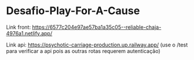 # Desafio-Play-For-A-Cause

Link front: https://6577c204e97ae57ba1a35c05--reliable-chaja-4976a1.netlify.app/

Link api: https://psychotic-carriage-production.up.railway.app/  (use o /test para verificar a api pois as outras rotas requerem autenticação)
